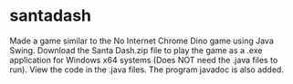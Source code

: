 # santadash
Made a game similar to the No Internet Chrome Dino game using Java Swing. Download the Santa Dash.zip file to play the game as a .exe application for Windows x64 systems (Does NOT need the .java files to run). View the code in the .java files. The program javadoc is also added.
